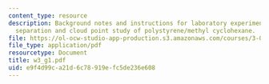 ```yaml
---
content_type: resource
description: Background notes and instructions for laboratory experiments on phase
  separation and cloud point study of polystyrene/methyl cyclohexane.
file: https://ol-ocw-studio-app-production.s3.amazonaws.com/courses/3-014-materials-laboratory-fall-2006/e9f4d99ca21d6c78919efc5de236e608_w3_g1.pdf
file_type: application/pdf
resourcetype: Document
title: w3_g1.pdf
uid: e9f4d99c-a21d-6c78-919e-fc5de236e608
---
```

